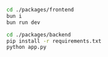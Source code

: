 ```bash
cd ./packages/frontend
bun i
bun run dev
```

```bash
cd ./packages/backend
pip install -r requirements.txt
python app.py
```
